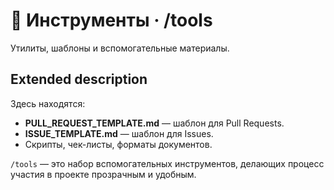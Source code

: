 # 🧰 Инструменты · /tools

Утилиты, шаблоны и вспомогательные материалы.

## Extended description
Здесь находятся:
- **PULL_REQUEST_TEMPLATE.md** — шаблон для Pull Requests.  
- **ISSUE_TEMPLATE.md** — шаблон для Issues.  
- Скрипты, чек-листы, форматы документов.  

`/tools` — это набор вспомогательных инструментов, делающих процесс участия в проекте прозрачным и удобным.
